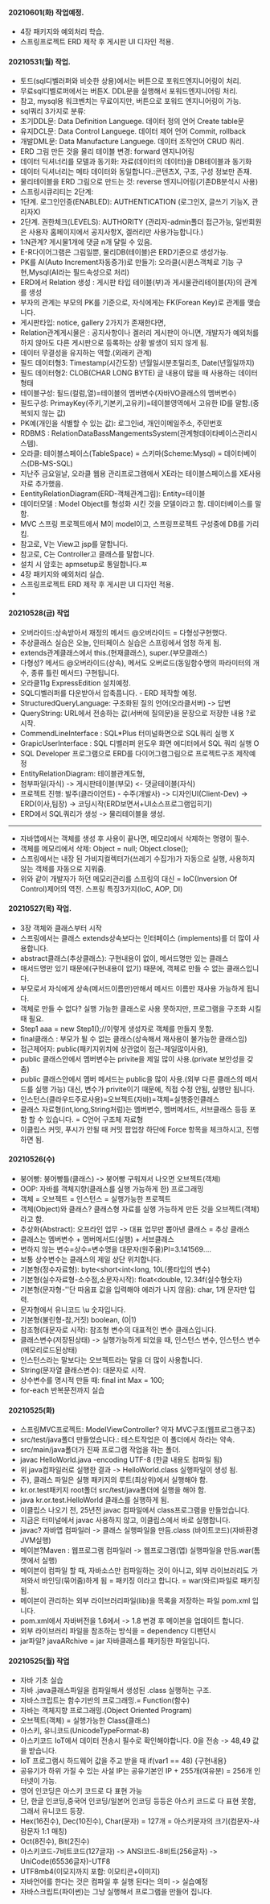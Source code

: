 #### 20210601(화) 작업예정.
- 4장 패키지와 예외처리 학습.
- 스프링프로젝트 ERD 제작 후 게시판 UI 디자인 적용.

#### 20210531(월) 작업.
- 토드(sql디벨러퍼와 비슷한 상용)에서는 버튼으로 포워드엔지니어링이 처리.
- 무료sql디벨로퍼에서는 버튼X. DDL문을 실행해서 포워드엔지니어링 처리.
- 참고, mysql용 워크벤치는 무료이지만, 버튼으로 포워드 엔지니어링이 가능.
- sql쿼리 3가지로 분류:
- 초기DDL문: Data Definition Languege.  데이터 정의 언어 Create table문
- 유지DCL문: Data Control Languege.     데이터 제어 언어 Commit, rollback
- 개발DML문: Data Manufacture Languege. 데이터 조작언어 CRUD 쿼리.
- ERD 그림 만든 것을 물리 테이블 변경: forward 엔지니어링
- 데이터 딕셔너리를 모델과 동기화: 자료(데이터의 데이터)을 DB테이블과 동기화
- 데이터 딕셔너리는 메타 데이터와 동일합니다.:콘텐츠X, 구조, 구성 정보만 존재.
- 물리테이블을 ERD 그림으로 만드는 것: reverse 엔지니어링(기존DB분석시 사용)
- 스프링시큐리티는 2단계: 
- 1단계. 로그인인증(ENABLED): AUTHENTICATION (로그인X, 글쓰기 기능X, 관리자X)
- 2단계. 권한체크(LEVELS): AUTHORITY (관리자-admin폴더 접근가능, 일반회원은 사용자 홈페이지에서 공지사항X, 겔러리만 사용가능합니다.)
- 1:N관계? 게시물1개에 댓글 n개 달릴 수 있음.
- E-R다이어그램은 그림일뿐, 물리DB(테이블)은 ERD기준으로 생성가능.
- PK를 AI(Auto Increment자동증가)로 만들기: 오라클(시퀸스객체로 기능 구현,Mysql(AI라는 필드속성으로 처리)
- ERD에서 Relation 생성 : 게시판 타입 테이블(부)과 게시물관리테이블(자)의 관계를 생성
- 부자의 관계는 부모의 PK를 기준으로, 자식에게는 FK(Forean Key)로 관계를 맺습니다.
- 게시판타입: notice, gallery 2가지가 존재한다면,
- Relation관계게시물은 : 공지사항이나 겔러리 게시판이 아니면, 개발자가 예외처를 하지 않아도 다른 게시판으로 등록하는 상황 발생이 되지 않게 됨.
- 데이터 무결성을 유지하는 역할.(외래키 관계)
- 필드 데이터형3: Timestamp(시간도장) 년월일시분초밀리초, Date(년월일까지)
- 필드 데이터형2: CLOB(CHAR LONG BYTE) 글 내용이 많을 때 사용하는 데이터형태
- 테이블구성: 필드(컬럼,열)=테이블의 멤버변수(자바VO클래스의 멤버변수)
- 필드구성: PrimayKey(주키,기본키,고유키)=테이블영역에서 고유한 ID를 말함.(중복되지 않는 값)
- PK예(개인을 식별할 수 있는 값): 로그인id, 개인이메일주소, 주민번호
- RDBMS : RelationDataBassMangementsSystem(관계형데이타베이스관리시스템).
- 오라클: 테이블스페이스(TableSpace) = 스키마(Scheme:Mysql) = 데이터베이스(DB-MS-SQL)
- 지난주 금요일날, 오라클 웹용 관리프로그램에서 XE라는 테이블스페이스를 XE사용자로 추가했음.
- EentityRelationDiagram(ERD-객체관계그림): Entity=테이블
- 데이터모델 : Model Object를 형성화 시킨 것을 모델이라고 함. 데이터베이스를 말함.
- MVC 스프링 프로젝트에서 M이 model이고, 스프링프로젝트 구성중에 DB를 가리킴.
- 참고로, V는 View고 jsp를 말합니다.
- 참고로, C는 Controller고 클래스를 말합니다.
- 설치 시 암호는 apmsetup로 통일합니다.ㅉ
- 4장 패키지와 예외처리 실습.
- 스프링프로젝트 ERD 제작 후 게시판 UI 디자인 적용.
- 

#### 20210528(금) 작업
- 오버라이드:상속받아서 재정의 메서드 @오버라이드 = 다형성구현했다.
- 추상클래스 실습은 오늘, 인터페이스 실습은 스프링에서 엄청 하게 됨.
- extends관계클래스에서 this.(현재클래스), super.(부모클래스)
- 다형성? 메서드 @오버라이드(상속), 메서도 오버로드(동일함수명의 파라미터의 개수, 종류 틀린 메서드) 구현됩니다.
- 오라클11g ExpressEdition 설치예정. 
- SQL디벨러퍼를 다운받아서 압축풉니다. - ERD 제작할 예정.
- StructuredQueryLanguage: 구조화된 질의 언어(오라클서버) -> 답변
- QueryString: URL에서 전송하는 값(서버에 질의문)을 문장으로 저장한 내용 ?로 시작.
- CommendLineInterface : SQL*Plus 터미널화면으로 SQL쿼리 실행 X
- GrapicUserInterface : SQL 디벨러퍼 윈도우  화면 에디터에서 SQL 쿼리 실행 O
- SQL Developer 프로그램으로 ERD를 다이어그램그림으로 프로젝트구조 제작예정
- EntityRelationDiagram: 테이블관계도형, 
- 첨부파일(자식) -> 게시판테이블(부모) <- 댓글테이블(자식)
- 프로젝트 진행: 발주(클라이언트) - 수주(개발사) -> 디자인UI(Client-Dev) -> ERD(이사,팀장) -> 코딩시작(ERD보면서+UI소스프로그램입히기)
- ERD에서 SQL쿼리가 생성 -> 물리테이블을 생성.
- ------------------------------------------------------------------------------------
- 자바앱에서는 객체를 생성 후 사용이 끝나면, 메모리에서 삭제하는 명령이 필수.
- 객체를 메모리에서 삭제: Object = null; Object.close();
- 스프링에서는 내장 된 가비지컬렉터가(쓰레기 수집가)가 자동으로 실행, 사용하지 않는 객체를 자동으로 지워줌.
- 위와 같이 개발자가 하던 메모리관리를 스프링의 대신 = IoC(Inversion Of Control)제어의 역전. 스프링 특징3가지(IoC, AOP, DI)

#### 20210527(목) 작업.
- 3장 객체와 클래스부터 시작
- 스프링에서는 클래스 extends상속보다는 인터페이스 (implements)를 더 많이 사용합니다.
- abstract클래스(추상클래스): 구현내용이 없이, 메서드명만 있는 클래스
- 매서드명만 있기 때문에(구현내용이 없기) 때문에, 객체로 만들 수 없는 클래스입니다.
- 부모로서 자식에게 상속(메서드이름만)만해서 메서드 이름만 재사용 가능하게 됩니다.
- 객체로 만들 수 없다? 실행 가능한 클래스로 사용 못하지만, 프로그램을 구조화 시킬 때 필요.
- Step1 aaa = new Step1();//이렇게 생성자로 객체를 만들지 못함.
- final클래스 : 부모가 될 수 없는 클래스(상속해서 재사용이 불가능한 클래스임)
- 접근제어자: public(패키지위치에 상관없이 접근-제일많이사용),
- public 클래스안에서 멤버변수는 privite을 제일 많이 사용.(private 보안성을 갖춤)
- public 클래스안에서 멤버 메서드는 public을 많이 사용.(외부 다른 클래스의 메서드를 실행 가능) 대신, 변수가 privite이기 때문에, 직접 수정 안됨, 실행만 됩니다.
- 인스턴스(클라우드주로사용)=오브젝트(자바)=객체=실행중인클래스
- 클래스 자료형(int,long,String처럼)는 멤버변수, 멤버메서드, 서브클래스 등등 포함 할 수 있습니다. = C언어 구조체 자료형
- 이클립스 커밋, 푸시가 안될 때 커밋 팝업창 하단에 Force 항목을 체크하시고, 진행하면 됨.

#### 20210526(수)

- 붕어빵: 붕어빵틀(클래스) -> 붕어빵 구워져서 나오면 오브젝트(객체)
- OOP: 자바를 객체지향(클래스를 실행 가능하게 한) 프로그래밍
- 객체 = 오브젝트 = 인스턴스 = 실행가능한 프로젝트
- 객체(Object)와 클래스? 클래스형 자료를 실행 가능하게 만든 것을 오브젝트(객체)라고 함.
- 추상화(Abstract): 오프라인 업무 -> 대표 업무만 뽑아낸 클래스 = 추상 클래스
- 클래스는 멤버변수 + 멤버메서드(실행) + 서브클래스
- 변하지 않는 변수=상수=변수명을 대문자(원주율)PI=3.141569....
- 보통 상수변수는 클래스의 제일 상단 위치합니다.
- 기본형(정수자료형): byte<short<int<long, 10L(롱타입의 변수)
- 기본형(실수자료형-소수점,소문자시작): float<double, 12.34f(실수형숫자)
- 기본형(문자형-''단 따옴표 값을 입력해야 에러가 나지 않음): char, 1개 문자만 입력.
- 문자형에서 유니코드 \u 숫자입니다.
- 기본형(불린형-참,거짓) boolean, (0|1)
- 참조형(대문자로 시작): 참조형 변수의 대표적인 변수 클래스입니다.
- 클래스변수(저장된상태) -> 실행가능하게 되었을 때, 인스턴스 변수, 인스턴스 변수(메모리로드된상태)
- 인스턴스라는 말보다는 오브젝트라는 말을 더 많이 사용합니다.
- String(문자열 클래스변수): 대문자로 시작.
- 상수변수를 명시적 만들 때: final int Max = 100;
- for-each 반복문전까지 실습

#### 20210525(화)
- 스프링MVC프로젝트: ModelViewController? 약자 MVC구조(웹프로그램구조)
- src/test/java폴더 만들었습니다.: 테스트작업은 이 폴더에서 하라는 약속.
- src/main/java폴더가 진짜 프로그램 작업을 하는 폴더.
- javac HelloWorld.java -encoding UTF-8 (한글 내용도 컴파일 됨)
- 위 java컴파일러로 실행한 결과 -> HelloWorld.class 실행파일이 생성 됨.
- 주), 클래스 파일은 실행 패키지의 루트(최상위)에서 실행해야 함.
- kr.or.test패키지 root폴더 src/test/java폴더에 실행을 해야 함.
- java kr.or.test.HelloWorld 클래스를 실행하게 됨.
- 이클립스 나오기 전, 25년전 javac 컴파일에서 class프로그램을 만들었습니다.
- 지금은 터미널에서 javac 사용하지 않고, 이클립스에서 바로 실행합니다.
- javac? 자바앱 컴파일러 -> 클래스 실행파일을 만듬.class (바이트코드)(자바환경JVM실행)
- 메이븐?Maven : 웹프로그램 컴파일러 -> 웹프로그램(앱) 실행파일을 만듬.war(톰캣에서 실행)
- 메이븐이 컴파일 할 때, 자바소스만 컴파일하는 것이 아니고, 외부 라이브러리도 가져와서 바인딩(묶어줌)하게 됨 =              패키징 이라고 합니다. = war(와르)파일로 패키징 됨.
- 메이븐이 관리하는 외부 라이브러리파일(lib)을 목록을 저장하는 파일 pom.xml 입니다.
- pom.xml에서 자바버전을 1.6에서 -> 1.8 변경 후 메이븐을 업데이트 합니다.
- 외부 라이브러리 파일을 참조하는 방식을 = dependency 디펜던시
- jar파일? javaARchive = jar 자바클래스를 패키징한 파일입니다.

#### 20210525(월) 작업
- 자바 기초 실습
- 자바 .java클래스파일을 컴파일해서 생성된 .class 실행하는 구조.
- 자바스크립트는 함수기반의 프로그래밍.= Function(함수)
- 자바는 객체지향 프로그래밍.(Object Oriented Program)
- 오브젝트(객체) = 실행가능한 Class(클래스)
- 아스키, 유니코드(UnicodeTypeFormat-8)
- 아스키코드 IoT에서 데이터 전송시 필수로 확인해야합니다. 0을 전송 -> 48,49 값을 받습니다.
- IoT 프로그램시 하드웨어 값을 주고 받을 때 if(var1 == 48) {구현내용}
- 공유기가 하위 가질 수 있는 사설 IP는 공유기본인 IP + 255개(여유분) = 256개 인터넷이 가능.
- 영어 인코딩은 아스키 코드로 다 표현 가능
- 단, 한글 인코딩,중국어 인코딩/일본어 인코딩 등등은 아스키 코드로 다 표현 못함, 그래서 유니코드 등장.
- Hex(16진수), Dec(10진수), Char(문자) = 127개 = 아스키문자의 크기(컴문자-사람문자 1:1 매칭)
- Oct(8진수), Bit(2진수)
- 아스키코드-7비트코드(127글자) -> ANSI코드-8비트(256글자) -> UniCode(65536글자)-UTF8
- UTF8mb4(이모지까지 포함: 이모티콘+이미지)
- 자바언어를 한다는 것은 컴파일 후 실행 된다는 의미 -> 실습예정
- 자바스크립트(파이썬)는 그냥 실행해서 프로그램을 만들어 집니다.